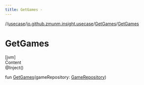 ```yaml
---
title: GetGames -
---
```

//[usecase](../../../index.md)/[io.github.zmunm.insight.usecase](../index.md)/[GetGames](index.md)/[GetGames](-get-games.md)



# GetGames  
[jvm]  
Content  
@Inject()  
  
fun [GetGames](-get-games.md)(gameRepository: [GameRepository](../../io.github.zmunm.insight.repository/-game-repository/index.md))  



